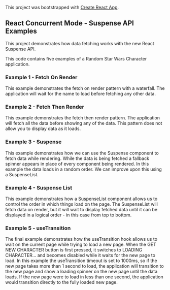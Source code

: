 This project was bootstrapped with [Create React App](https://github.com/facebook/create-react-app).

## React Concurrent Mode - Suspense API Examples

This project demonstrates how data fetching works with the new React Suspense API.


This code contains five examples of a Random Star Wars Character application.

### Example 1 - Fetch On Render
This example demonstrates the fetch on render pattern with a waterfall.  The application will wait for the name to load before fetching any other data.

### Example 2 - Fetch Then Render
This example demonstrates the fetch then render pattern.  The application will fetch all the data before showing any of the data.  This pattern does not allow you to display data as it loads.

### Example 3 - Suspense
This example demonstrates how we can use the Suspense component to fetch data while rendering.  While the data is being fetched a fallback spinner appears in place of every component being rendered.  In this example the data loads in a random order.  We can improve upon this using a SuspenseList.

### Example 4 - Suspense List
This example demonstrates how a SuspenseList component allows us to control the order in which things load on the page.  The SuspenseList will fetch data on render, but it will wait to display fetched data until it can be displayed in a logical order - in this case from top to bottom.

### Example 5 - useTransition
The final example demonstrates how the useTransition hook allows us to wait on the current page while trying to load a new page.  When the GET NEW CHARACTER button is first pressed, it switches to LOADING CHARACTER... and becomes disabled while it waits for the new page to load.  In this example the useTransition timeout is set to 1000ms, so if the new page takes more than 1 second to load, the application will transition to the new page and show a loading spinner on the new page until the data loads.  If the new page were to load in less than one second, the application would transition directly to the fully loaded new page.